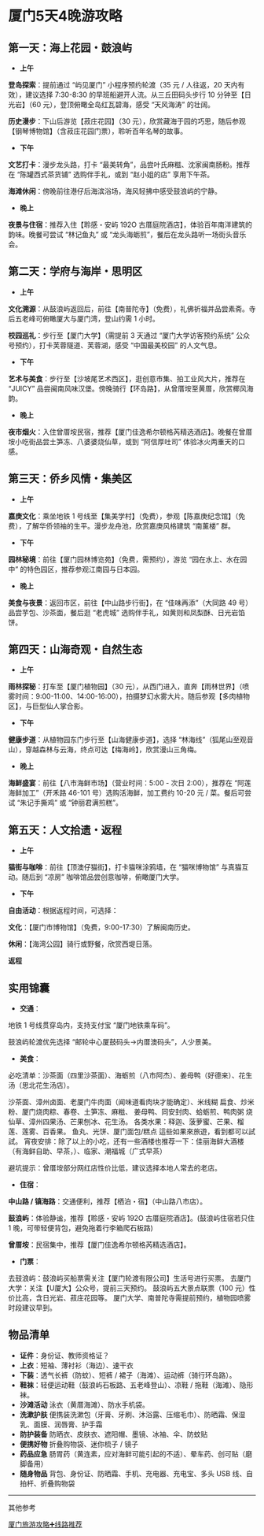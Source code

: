 # 厦门5天4晚游攻略

## **第一天：海上花园・鼓浪屿**

- **上午**

**登岛探索**：提前通过 “屿见厦门” 小程序预约轮渡（35 元 / 人往返，20 天内有效），建议选择 7:30-8:30 的早班船避开人流。从三丘田码头步行 10 分钟至【日光岩】（60 元），登顶俯瞰全岛红瓦碧海，感受 “天风海涛” 的壮阔。

**历史漫步**：下山后游览【菽庄花园】（30 元），欣赏藏海于园的巧思，随后参观【钢琴博物馆】（含菽庄花园门票），聆听百年名琴的故事。

- **下午**

**文艺打卡**：漫步龙头路，打卡 “最美转角”，品尝叶氏麻糍、沈家闽南肠粉。推荐在 “陈罐西式茶货铺” 选购伴手礼，或到 “赵小姐的店” 享用下午茶。

**海滩休闲**：傍晚前往港仔后海滨浴场，海风轻拂中感受鼓浪屿的宁静。

- **晚上**

**夜景与住宿**：推荐入住【聆感・安屿 192O 古厝庭院酒店】，体验百年南洋建筑的韵味。晚餐可尝试 “林记鱼丸” 或 “龙头海蛎煎”，餐后在龙头路听一场街头音乐会。

## **第二天：学府与海岸・思明区**

- **上午**

**文化溯源**：从鼓浪屿返回后，前往【南普陀寺】（免费），礼佛祈福并品尝素斋。寺后五老峰可俯瞰厦大与厦门湾，登山约需 1 小时。

**校园巡礼**：步行至【厦门大学】（需提前 3 天通过 “厦门大学访客预约系统” 公众号预约），打卡芙蓉隧道、芙蓉湖，感受 “中国最美校园” 的人文气息。

- **下午**

**艺术与美食**：步行至【沙坡尾艺术西区】，逛创意市集、拍工业风大片，推荐在 “JUICY” 品尝闽南风味汉堡。傍晚骑行【环岛路】，从曾厝垵至黄厝，欣赏椰风海韵。

- **晚上**

**夜市烟火**：入住曾厝垵民宿，推荐【厦门佳逸希尔顿格芮精选酒店】。晚餐在曾厝垵小吃街品尝土笋冻、八婆婆烧仙草，或到 “阿信厚吐司” 体验冰火两重天的口感。

## **第三天：侨乡风情・集美区**

- **上午**

**嘉庚文化**：乘坐地铁 1 号线至【集美学村】（免费），参观【陈嘉庚纪念馆】（免费），了解华侨领袖的生平。漫步龙舟池，欣赏嘉庚风格建筑 “南薰楼” 群。

- **下午**

**园林秘境**：前往【厦门园林博览苑】（免费，需预约），游览 “园在水上、水在园中” 的特色园区，推荐参观江南园与日本园。

- **晚上**

**美食与夜景**：返回市区，前往【中山路步行街】，在 “佳味再添”（大同路 49 号）品尝芋包、沙茶面，餐后逛 “老虎城” 选购伴手礼，如黄则和凤梨酥、日光岩馅饼。

## **第四天：山海奇观・自然生态**

- **上午**

**雨林探秘**：打车至【厦门植物园】（30 元），从西门进入，直奔【雨林世界】（喷雾时间：9:00-11:00、14:00-16:00），拍摄梦幻水雾大片。随后参观【多肉植物区】，与巨型仙人掌合影。

- **下午**

**健康步道**：从植物园东门步行至【山海健康步道】，选择 “林海线”（狐尾山至观音山），穿越森林与云海，终点可达【梅海岭】，欣赏漫山三角梅。

- **晚上**

**海鲜盛宴**：前往【八市海鲜市场】（营业时间：5:00 - 次日 2:00），推荐在 “阿莲海鲜加工”（开禾路 46-101 号）选购活海鲜，加工费约 10-20 元 / 菜。餐后可尝试 “朱记手撕鸡” 或 “钟丽君满煎糕”。

## **第五天：人文拾遗・返程**

- **上午**

**猫街与咖啡**：前往【顶澳仔猫街】，打卡猫咪涂鸦墙，在 “猫咪博物馆” 与真猫互动。随后到 “凉房” 咖啡馆品尝创意咖啡，俯瞰厦门大学。

- **下午**

**自由活动**：根据返程时间，可选择：

**文化**：【厦门市博物馆】（免费，9:00-17:30）了解闽南历史。

**休闲**：【海湾公园】骑行或野餐，欣赏西堤日落。

**返程**

## **实用锦囊**

- **交通**：

地铁 1 号线贯穿岛内，支持支付宝 “厦门地铁乘车码”。

鼓浪屿轮渡优先选择 “邮轮中心厦鼓码头→内厝澳码头”，人少景美。

- **美食**：

必吃清单：沙茶面（四里沙茶面）、海蛎煎（八市阿杰）、姜母鸭（好德来）、花生汤（思北花生汤店）。

沙茶面、漳州卤面、老厦门牛肉面（闻味道看肉块才能确定）、米线糊
扁食、炒米粉、厦门烧肉粽、春卷、土笋冻、麻糍、
姜母鸭、同安封肉、蛤蛎煎、鸭肉粥
烧仙草、漳州四果汤、芒果刨冰、花生汤。
各类水果：释迦、菠萝蜜、芒果、榴莲、莲雾、百香果。
鱼丸、光饼、厦门面包/糕点
這些如果來旅遊，看到都可以試試。
宵夜安排：除了以上的小吃，还有一些酒楼也推荐一下：佳丽海鲜大酒楼（有海鲜自助、早茶，）、临家、潮福城（广式早茶）

避坑提示：曾厝垵部分网红店性价比低，建议选择本地人常去的老店。

- **住宿**：

**中山路 / 镇海路**：交通便利，推荐【栖泊・宿】（中山路八市店）。

**鼓浪屿**：体验静谧，推荐【聆感・安屿 192O 古厝庭院酒店】。(鼓浪屿住宿若只住 1 晚，可带轻便背包，避免拖着行李箱爬石板路)

**曾厝垵**：民宿集中，推荐【厦门佳逸希尔顿格芮精选酒店】。

- **门票**：

去鼓浪屿：鼓浪屿买船票需关注【厦门轮渡有限公司】生活号进行买票。
去厦门大学：关注【U厦大】公众号，提前三天预约。
鼓浪屿五大景点联票（100 元）性价比高，含日光岩、菽庄花园等。
厦门大学、南普陀寺需提前预约，植物园喷雾时段建议早到。

## 物品清单

- **证件**：身份证、教师资格证？
- **上衣**：短袖、薄衬衫（海边）、速干衣
- **下装**：透气长裤（防蚊）、短裤 / 裙子（海滩）、运动裤（骑行环岛路）。
- **鞋袜**：轻便运动鞋（鼓浪屿石板路、五老峰登山）、凉鞋 / 拖鞋（海滩）、隐形袜。
- **沙滩活动** 泳衣（黄厝海滩）、防水手机袋。
- **洗漱护肤** 便携装洗漱包（牙膏、牙刷、沐浴露、压缩毛巾）、防晒霜、保湿乳、面膜、润唇膏、护手霜
- **防护装备** 防晒衣、皮肤衣、遮阳帽、墨镜、冰袖、伞、防蚊贴
- **便携好物** 折叠购物袋、迷你梳子 / 镜子
- **药品应急** 肠胃药（黄连素，应对海鲜可能引起的不适）、晕车药、创可贴（磨脚备用）
- **随身物品** 背包、身份证、防晒霜、手机、充电器、充电宝、多头 USB 线、自拍杆、折叠购物袋

---

其他参考

[厦门旅游攻略➕线路推荐](https://zhuanlan.zhihu.com/p/60444285)
